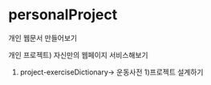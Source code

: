 # personalProject
개인 웹문서 만들어보기

개인 프로젝트)
자신만의 웹페이지 서비스해보기

1. project-exerciseDictionary-> 운동사전
  1)프로젝트 설계하기




